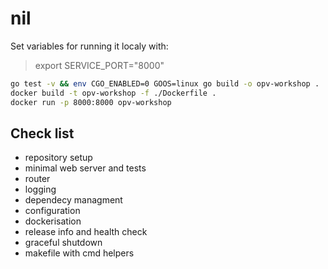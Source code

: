 # nil

Set variables for running it localy with:
> export SERVICE_PORT="8000"

```Bash
go test -v && env CGO_ENABLED=0 GOOS=linux go build -o opv-workshop .
docker build -t opv-workshop -f ./Dockerfile .
docker run -p 8000:8000 opv-workshop
```

## Check list

- repository setup
- minimal web server and tests
- router
- logging
- dependecy managment
- configuration
- dockerisation
- release info and health check
- graceful shutdown
- makefile with cmd helpers